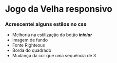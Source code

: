 # Jogo da Velha responsivo

### Acrescentei alguns estilos no css 

- Melhoria na estilização do botão ***iniciar***
- Imagem de fundo
- Fonte Righteous
- Borda do quadrado
- Mudança da cor que uma sequência de 3
